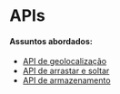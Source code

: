 # APIs

#### Assuntos abordados: 

- [API de geolocalização](aulas/13.1-geolocalizacao)
- [API de arrastar e soltar](aulas/13.2-arrastar-soltar)
- [API de armazenamento](aulas/13.3-armazenamento-na-web)
